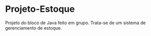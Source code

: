 # Projeto-Estoque
Projeto do bloco de Java feito em grupo. Trata-se de um sistema de gerenciamento de estoque.
